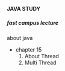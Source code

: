 **JAVA STUDY**

##### fast campus lecture 
about java

- chapter 15
   1. About Thread
   2. Multi Thread